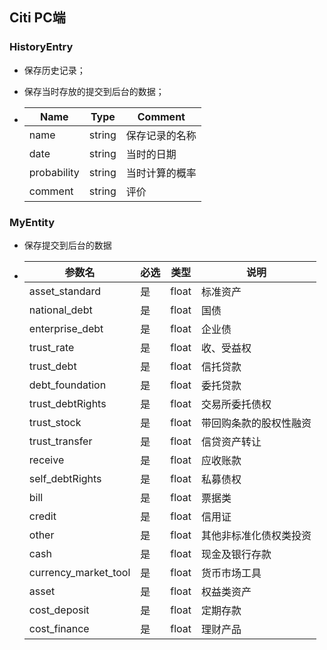 ## Citi PC端

### HistoryEntry

- 保存历史记录；

- 保存当时存放的提交到后台的数据；

- | Name        | Type   | Comment |
  | ----------- | ------ | ------- |
  | name        | string | 保存记录的名称 |
  | date        | string | 当时的日期   |
  | probability | string | 当时计算的概率 |
  | comment     | string | 评价      |

### MyEntity

- 保存提交到后台的数据

- | 参数名                  | 必选   | 类型    | 说明          |
  | -------------------- | ---- | ----- | ----------- |
  | asset_standard       | 是    | float | 标准资产        |
  | national_debt        | 是    | float | 国债          |
  | enterprise_debt      | 是    | float | 企业债         |
  | trust_rate           | 是    | float | 收、受益权       |
  | trust_debt           | 是    | float | 信托贷款        |
  | debt_foundation      | 是    | float | 委托贷款        |
  | trust_debtRights     | 是    | float | 交易所委托债权     |
  | trust_stock          | 是    | float | 带回购条款的股权性融资 |
  | trust_transfer       | 是    | float | 信贷资产转让      |
  | receive              | 是    | float | 应收账款        |
  | self_debtRights      | 是    | float | 私募债权        |
  | bill                 | 是    | float | 票据类         |
  | credit               | 是    | float | 信用证         |
  | other                | 是    | float | 其他非标准化债权类投资 |
  | cash                 | 是    | float | 现金及银行存款     |
  | currency_market_tool | 是    | float | 货币市场工具      |
  | asset                | 是    | float | 权益类资产       |
  | cost_deposit         | 是    | float | 定期存款        |
  | cost_finance         | 是    | float | 理财产品        |

  ​